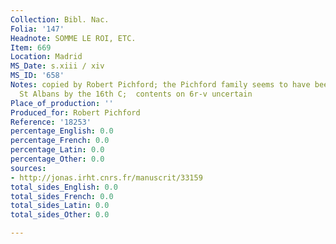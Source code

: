 ```yaml
---
Collection: Bibl. Nac.
Folia: '147'
Headnote: SOMME LE ROI, ETC.
Item: 669
Location: Madrid
MS_Date: s.xiii / xiv
MS_ID: '658'
Notes: copied by Robert Pichford; the Pichford family seems to have been active around
  St Albans by the 16th C;  contents on 6r-v uncertain
Place_of_production: ''
Produced_for: Robert Pichford
Reference: '18253'
percentage_English: 0.0
percentage_French: 0.0
percentage_Latin: 0.0
percentage_Other: 0.0
sources:
- http://jonas.irht.cnrs.fr/manuscrit/33159
total_sides_English: 0.0
total_sides_French: 0.0
total_sides_Latin: 0.0
total_sides_Other: 0.0

---
```

